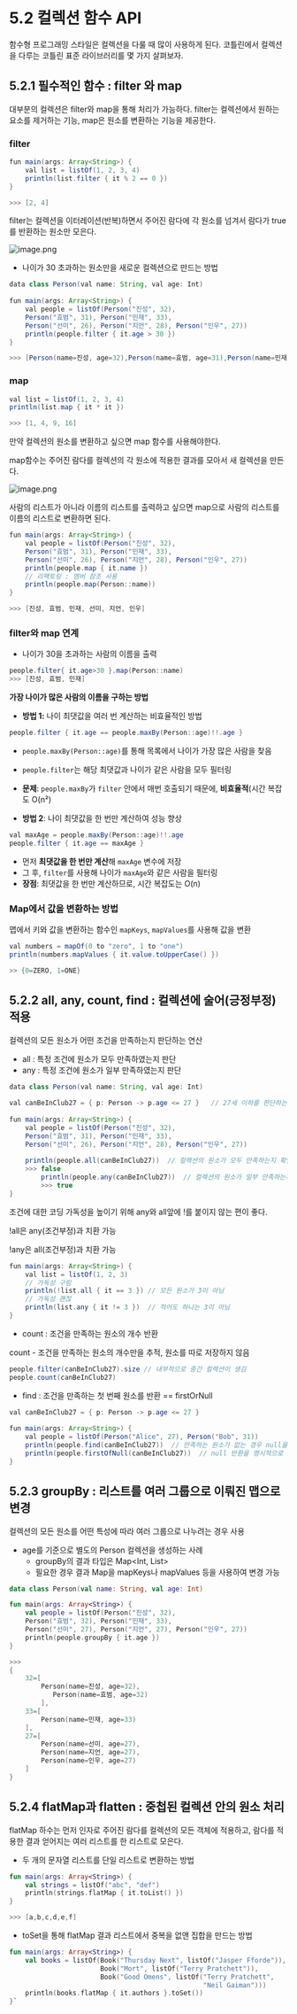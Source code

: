 # 5.2 컬렉션 함수 API

함수형 프로그래밍 스타일은 컬렉션을 다룰 때 많이 사용하게 된다. 코틀린에서 컬렉션을 다루는 코틀린 표준 라이브러리를 몇 가지 살펴보자.

## 5.2.1 필수적인 함수 : filter 와 map

대부분의 컬렉션은 filter와 map을 통해 처리가 가능하다. filter는 컬렉션에서 원하는 요소를 제거하는 기능, map은 원소를 변환하는 기능을 제공한다.

### filter

```java
fun main(args: Array<String>) {  
    val list = listOf(1, 2, 3, 4)  
    println(list.filter { it % 2 == 0 })  
}

>>> [2, 4]
```

filter는 컬렉션을 이터레이션(반복)하면서 주어진 람다에 각 원소를 넘겨서 람다가 true를 반환하는 원소만 모은다.

![image.png](./image/image.png)

- 나이가 30 초과하는 원소만을 새로운 컬렉션으로 만드는 방법

```java
data class Person(val name: String, val age: Int)  
  
fun main(args: Array<String>) {  
    val people = listOf(Person("진성", 32), 
    Person("효범", 31), Person("민재", 33), 
    Person("선미", 26), Person("지언", 28), Person("인우", 27))  
    println(people.filter { it.age > 30 })  
}

>>> [Person(name=진성, age=32),Person(name=효범, age=31),Person(name=민재, age=33)]
```

### map

```java
val list = listOf(1, 2, 3, 4)
println(list.map { it * it })

>>> [1, 4, 9, 16]
```

만약 컬렉션의 원소를 변환하고 싶으면 map 함수를 사용해야한다.

map함수는 주어진 람다를 컬렉션의 각 원소에 적용한 결과를 모아서 새 컬렉션을 만든다.

![image.png](./image/image1.png)

사람의 리스트가 아니라 이름의 리스트를 출력하고 싶으면 map으로 사람의 리스트를 이름의 리스트로 변환하면 된다.

```java
fun main(args: Array<String>) {  
    val people = listOf(Person("진성", 32), 
    Person("효범", 31), Person("민재", 33), 
    Person("선미", 26), Person("지언", 28), Person("인우", 27)) 
    println(people.map { it.name })  
    // 리팩토링 : 멤버 참조 사용
    println(people.map(Person::name))
}

>>> [진성, 효범, 민재, 선미, 지언, 인우]
```

### filter와 map 연계

- 나이가 30을 초과하는 사람의 이름을 출력

```java
people.filter{ it.age>30 }.map(Person::name)
>>> [진성, 효범, 민재]
```

**가장 나이가 많은 사람의 이름을 구하는 방법**

- **방법 1:** 나이 최댓값을 여러 번 계산하는 비효율적인 방법

```java
people.filter { it.age == people.maxBy(Person::age)!!.age }
```

- `people.maxBy(Person::age)`를 통해 목록에서 나이가 가장 많은 사람을 찾음
- `people.filter`는 해당 최댓값과 나이가 같은 사람을 모두 필터링
- **문제**: `people.maxBy`가 `filter` 안에서 매번 호출되기 때문에, **비효율적**(시간 복잡도 O(n²)

- **방법 2**: 나이 최댓값을 한 번만 계산하여 성능 향상

```java
val maxAge = people.maxBy(Person::age)!!.age
people.filter { it.age == maxAge }
```

- 먼저 **최댓값을 한 번만 계산**해 `maxAge` 변수에 저장
- 그 후, `filter`를 사용해 나이가 `maxAge`와 같은 사람을 필터링
- **장점**: 최댓값을 한 번만 계산하므로, 시간 복잡도는 O(n)

### Map에서 값을 변환하는 방법

맵에서 키와 값을 변환하는 함수인 `mapKeys`, `mapValues`를 사용해 값을 변환

```java
val numbers = mapOf(0 to "zero", 1 to "one")
println(numbers.mapValues { it.value.toUpperCase() })

>> {0=ZERO, 1=ONE}
```

## 5.2.2 all, any, count, find : 컬렉션에 술어(긍정부정) 적용

컬렉션의 모든 원소가 어떤 조건을 만족하는지 판단하는 연산

- all : 특정 조건에 원소가 모두 만족하였는지 판단
- any : 특정 조건에 원소가 일부 만족하였는지 판단

```java
data class Person(val name: String, val age: Int)  
  
val canBeInClub27 = { p: Person -> p.age <= 27 }   // 27세 이하를 판단하는 술어 선언
  
fun main(args: Array<String>) {  
    val people = listOf(Person("진성", 32), 
    Person("효범", 31), Person("민재", 33), 
    Person("선미", 26), Person("지언", 28), Person("인우", 27)) 
     
    println(people.all(canBeInClub27))  // 컬렉션의 원소가 모두 만족하는지 확인
    >>> false
		println(people.any(canBeInClub27))  // 컬렉션의 원소가 일부 만족하는지 확인
		>>> true
}
```

조건에 대한 코딩 가독성을 높이기 위해 any와 all앞에 !를 붙이지 않는 편이 좋다.

!all은 any(조건부정)과 치환 가능

!any은 all(조건부정)과 치환 가능

```java
fun main(args: Array<String>) {  
    val list = listOf(1, 2, 3)  
    // 가독성 구림
    println(!list.all { it == 3 }) // 모든 원소가 3이 아님
    // 가독성 괜찮
    println(list.any { it != 3 })  // 적어도 하나는 3이 아님
}
```

- count : 조건을 만족하는 원소의 개수 반환

count - 조건을 만족하는 원소의 개수만을 추적, 원소를 따로 저장하지 않음

```java
people.filter(canBeInClub27).size // 내부적으로 중간 컬렉션이 생김
people.count(canBeInClub27) 
```

- find : 조건을 만족하는 첫 번째 원소를 반환 == firstOrNull

```java
val canBeInClub27 = { p: Person -> p.age <= 27 }  
  
fun main(args: Array<String>) {  
    val people = listOf(Person("Alice", 27), Person("Bob", 31))  
    println(people.find(canBeInClub27))  // 만족하는 원소가 없는 경우 null을 반환
    println(people.firstOfNull(canBeInClub27))  // null 반환을 명시적으로 표현하려는 경우
}
```

## 5.2.3 groupBy : 리스트를 여러 그룹으로 이뤄진 맵으로 변경

컬렉션의 모든 원소를 어떤 특성에 따라 여러 그룹으로 나누려는 경우 사용

- age를 기준으로 별도의 Person 컬렉션을 생성하는 사례
    - groupBy의 결과 타입은 Map<Int, List<Person>>
    - 필요한 경우 결과 Map을 mapKeys나 mapValues 등을 사용하여 변경 가능

```kotlin
data class Person(val name: String, val age: Int)

fun main(args: Array<String>) {
    val people = listOf(Person("진성", 32), 
    Person("효범", 32), Person("민재", 33), 
    Person("선미", 27), Person("지언", 27), Person("인우", 27)) 
    println(people.groupBy { it.age })
}

>>> 
{
    32=[
	    Person(name=진성, age=32), 
		   Person(name=효범, age=32)
		], 
    33=[
	    Person(name=민재, age=33)
    ], 
    27=[
	    Person(name=선미, age=27), 
	    Person(name=지언, age=27), 
	    Person(name=인우, age=27)
    ]
}
```

## 5.2.4 flatMap과 flatten : 중첩된 컬렉션 안의 원소 처리

flatMap 하수는 먼저 인자로 주어진 람다를 컬렉션의 모든 객체에 적용하고, 람다를 적용한 결과 얻어지는 여러 리스트를 한 리스트로 모은다.

- 두 개의 문자열 리스트를 단일 리스트로 변환하는 방법

```kotlin
fun main(args: Array<String>) {  
    val strings = listOf("abc", "def")  
    println(strings.flatMap { it.toList() })  
}

>>> [a,b,c,d,e,f]
```

- toSet을 통해 flatMap 결과 리스트에서 중복을 없앤 집합을 만드는 방법

```kotlin
fun main(args: Array<String>) {  
    val books = listOf(Book("Thursday Next", listOf("Jasper Fforde")),  
                       Book("Mort", listOf("Terry Pratchett")),  
                       Book("Good Omens", listOf("Terry Pratchett",  
                                                 "Neil Gaiman")))  
    println(books.flatMap { it.authors }.toSet())  
}`
```
